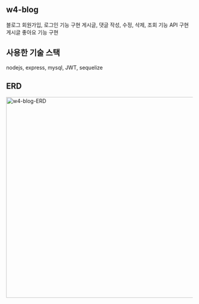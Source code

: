 ## w4-blog
블로그 회원가입, 로그인 기능 구현 
게시글, 댓글 작성, 수정, 삭제, 조회 기능 API 구현
게시글 좋아요 기능 구현 

## 사용한 기술 스택
nodejs, express, mysql, JWT, sequelize

## ERD
<img width="541" alt="w4-blog-ERD" src="https://user-images.githubusercontent.com/116314838/206906116-1a6bcd16-3a65-4dd9-b3c8-44fbc7106e7f.png">
